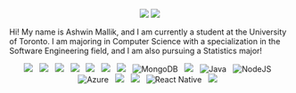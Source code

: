 
<div id="Socials" align="center">
  
 [![](https://img.shields.io/badge/website-000000?style=for-the-badge&logo=About.me&logoColor=white)](https://ashwinm1523.github.io/AshwinsWeb/)
  [![](https://img.shields.io/badge/LinkedIn-0077B5?style=for-the-badge&logo=linkedin&logoColor=white)](https://www.linkedin.com/in/ashwin-mallik-68a57b214/)
</div>

<p>Hi! My name is Ashwin Mallik, and I am currently a student at the University of Toronto. I am majoring in Computer Science with a specialization in the Software Engineering field, and I am also pursuing a Statistics major!</p>

<div align="center">

  [![](https://img.shields.io/badge/Python-14354C?style=for-the-badge&logo=python&logoColor=white)]()
  &nbsp;
  [![](https://img.shields.io/badge/TensorFlow-FF6F00?style=for-the-badge&logo=tensorflow&logoColor=white)]()
  &nbsp;
  [![](https://img.shields.io/badge/Jupyter-F37626.svg?&style=for-the-badge&logo=Jupyter&logoColor=white)]()
  &nbsp;
  [![](https://img.shields.io/badge/MySQL-00000F?style=for-the-badge&logo=mysql&logoColor=white)]()
  &nbsp;
  [![](https://img.shields.io/badge/JavaScript-323330?style=for-the-badge&logo=javascript&logoColor=F7DF1E)]()
  &nbsp;
  [![](https://img.shields.io/badge/HTML5-E34F26?style=for-the-badge&logo=html5&logoColor=white)]()
  &nbsp;
  [![](https://img.shields.io/badge/CSS3-1572B6?style=for-the-badge&logo=css3&logoColor=white)]()
  &nbsp;
  ![MongoDB](https://img.shields.io/badge/MongoDB-%234ea94b.svg?style=for-the-badge&logo=mongodb&logoColor=white)
  &nbsp;
  [![](https://img.shields.io/badge/Linux-FCC624?style=for-the-badge&logo=linux&logoColor=black)]()
  &nbsp;
  ![Java](https://img.shields.io/badge/java-%23ED8B00.svg?style=for-the-badge&logo=openjdk&logoColor=white)
  &nbsp;
  ![NodeJS](https://img.shields.io/badge/node.js-6DA55F?style=for-the-badge&logo=node.js&logoColor=white)
  &nbsp;
  ![Azure](https://img.shields.io/badge/azure-%230072C6.svg?style=for-the-badge&logo=microsoftazure&logoColor=white)
  &nbsp;
  [![](https://img.shields.io/badge/Jira-0052CC?style=for-the-badge&logo=Jira&logoColor=white)]()
  &nbsp;
  [![](https://img.shields.io/badge/Postman-FF6C37?style=for-the-badge&logo=Postman&logoColor=white)]()
  &nbsp;
  ![React Native](https://img.shields.io/badge/react_native-%2320232a.svg?style=for-the-badge&logo=react&logoColor=%2361DAFB)
  &nbsp;
  [![](https://img.shields.io/badge/GitHub-100000?style=for-the-badge&logo=github&logoColor=white)]()
  &nbsp;
</div>
&nbsp;

<!--

<div align="center">
  <img src="https://github-readme-stats.vercel.app/api?username=AshwinM1523&show_icons=true&theme=dark"/>
  &nbsp;
  <img src="https://github-readme-stats.vercel.app/api/top-langs?username=AshwinM1523&layout=compact&theme=dark"/>
</div>


<img src="https://github-readme-stats.vercel.app/api?username=vishan393&show_icons=true&theme=dark"/>
-->
